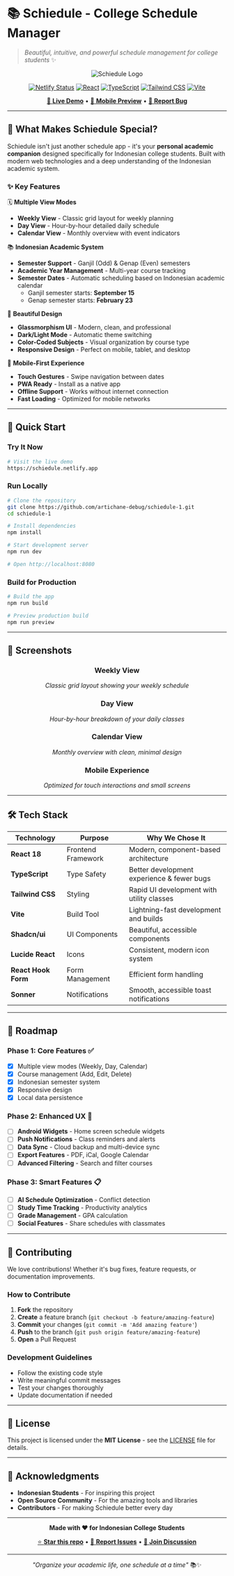 # 📚 Schiedule - College Schedule Manager

> *Beautiful, intuitive, and powerful schedule management for college students* ✨

<div align="center">

![Schiedule Logo](./logo.jpg)

[![Netlify Status](https://api.netlify.com/api/v1/badges/a2f96add-8c19-403a-81f5-eb3ebce90f59/deploy-status)](https://app.netlify.com/projects/schiedule/deploys)
[![React](https://img.shields.io/badge/React-18.x-61DAFB?style=flat&logo=react)](https://reactjs.org/)
[![TypeScript](https://img.shields.io/badge/TypeScript-5.x-3178C6?style=flat&logo=typescript)](https://www.typescriptlang.org/)
[![Tailwind CSS](https://img.shields.io/badge/Tailwind_CSS-3.x-38B2AC?style=flat&logo=tailwind-css)](https://tailwindcss.com/)
[![Vite](https://img.shields.io/badge/Vite-5.x-646CFF?style=flat&logo=vite)](https://vitejs.dev/)

[🚀 **Live Demo**](https://schiedule.netlify.app) • [📱 **Mobile Preview**](https://schiedule.netlify.app) • [🐛 **Report Bug**](https://github.com/artichane-debug/schiedule-1/issues)

</div>

---

## 🌟 **What Makes Schiedule Special?**

Schiedule isn't just another schedule app - it's your **personal academic companion** designed specifically for Indonesian college students. Built with modern web technologies and a deep understanding of the Indonesian academic system.

### ✨ **Key Features**

🗓️ **Multiple View Modes**
- **Weekly View** - Classic grid layout for weekly planning
- **Day View** - Hour-by-hour detailed daily schedule  
- **Calendar View** - Monthly overview with event indicators

📚 **Indonesian Academic System**
- **Semester Support** - Ganjil (Odd) & Genap (Even) semesters
- **Academic Year Management** - Multi-year course tracking
- **Semester Dates** - Automatic scheduling based on Indonesian academic calendar
  - Ganjil semester starts: **September 15**
  - Genap semester starts: **February 23**

🎨 **Beautiful Design**
- **Glassmorphism UI** - Modern, clean, and professional
- **Dark/Light Mode** - Automatic theme switching
- **Color-Coded Subjects** - Visual organization by course type
- **Responsive Design** - Perfect on mobile, tablet, and desktop

📱 **Mobile-First Experience**
- **Touch Gestures** - Swipe navigation between dates
- **PWA Ready** - Install as a native app
- **Offline Support** - Works without internet connection
- **Fast Loading** - Optimized for mobile networks

---

## 🚀 **Quick Start**

### **Try It Now**
```bash
# Visit the live demo
https://schiedule.netlify.app
```

### **Run Locally**
```bash
# Clone the repository
git clone https://github.com/artichane-debug/schiedule-1.git
cd schiedule-1

# Install dependencies
npm install

# Start development server
npm run dev

# Open http://localhost:8080
```

### **Build for Production**
```bash
# Build the app
npm run build

# Preview production build
npm run preview
```

---

## 📱 **Screenshots**

<div align="center">

### **Weekly View**
*Classic grid layout showing your weekly schedule*

### **Day View** 
*Hour-by-hour breakdown of your daily classes*

### **Calendar View**
*Monthly overview with clean, minimal design*

### **Mobile Experience**
*Optimized for touch interactions and small screens*

</div>

---

## 🛠️ **Tech Stack**

| Technology | Purpose | Why We Chose It |
|------------|---------|-----------------|
| **React 18** | Frontend Framework | Modern, component-based architecture |
| **TypeScript** | Type Safety | Better development experience & fewer bugs |
| **Tailwind CSS** | Styling | Rapid UI development with utility classes |
| **Vite** | Build Tool | Lightning-fast development and builds |
| **Shadcn/ui** | UI Components | Beautiful, accessible components |
| **Lucide React** | Icons | Consistent, modern icon system |
| **React Hook Form** | Form Management | Efficient form handling |
| **Sonner** | Notifications | Smooth, accessible toast notifications |

---

## 🎯 **Roadmap**

### **Phase 1: Core Features** ✅
- [x] Multiple view modes (Weekly, Day, Calendar)
- [x] Course management (Add, Edit, Delete)
- [x] Indonesian semester system
- [x] Responsive design
- [x] Local data persistence

### **Phase 2: Enhanced UX** 🚧
- [ ] **Android Widgets** - Home screen schedule widgets
- [ ] **Push Notifications** - Class reminders and alerts
- [ ] **Data Sync** - Cloud backup and multi-device sync
- [ ] **Export Features** - PDF, iCal, Google Calendar
- [ ] **Advanced Filtering** - Search and filter courses

### **Phase 3: Smart Features** 📋
- [ ] **AI Schedule Optimization** - Conflict detection
- [ ] **Study Time Tracking** - Productivity analytics
- [ ] **Grade Management** - GPA calculation
- [ ] **Social Features** - Share schedules with classmates

---

## 🤝 **Contributing**

We love contributions! Whether it's bug fixes, feature requests, or documentation improvements.

### **How to Contribute**
1. **Fork** the repository
2. **Create** a feature branch (`git checkout -b feature/amazing-feature`)
3. **Commit** your changes (`git commit -m 'Add amazing feature'`)
4. **Push** to the branch (`git push origin feature/amazing-feature`)
5. **Open** a Pull Request

### **Development Guidelines**
- Follow the existing code style
- Write meaningful commit messages
- Test your changes thoroughly
- Update documentation if needed

---

## 📄 **License**

This project is licensed under the **MIT License** - see the [LICENSE](LICENSE) file for details.

---

## 💝 **Acknowledgments**

- **Indonesian Students** - For inspiring this project
- **Open Source Community** - For the amazing tools and libraries
- **Contributors** - For making Schiedule better every day

---

<div align="center">

**Made with ❤️ for Indonesian College Students**

[⭐ **Star this repo**](https://github.com/artichane-debug/schiedule-1) • [🐛 **Report Issues**](https://github.com/artichane-debug/schiedule-1/issues) • [💬 **Join Discussion**](https://github.com/artichane-debug/schiedule-1/discussions)

---

*"Organize your academic life, one schedule at a time"* 📚✨

</div>

